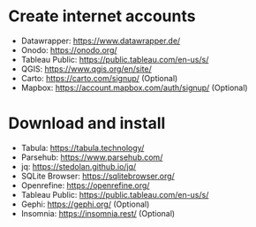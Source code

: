# Create internet accounts

- Datawrapper: https://www.datawrapper.de/
- Onodo: https://onodo.org/
- Tableau Public: https://public.tableau.com/en-us/s/
- QGIS: https://www.qgis.org/en/site/
- Carto: https://carto.com/signup/ (Optional)
- Mapbox: https://account.mapbox.com/auth/signup/ (Optional)


# Download and install

- Tabula: https://tabula.technology/
- Parsehub: https://www.parsehub.com/
- jq: https://stedolan.github.io/jq/
- SQLite Browser: https://sqlitebrowser.org/
- Openrefine: https://openrefine.org/
- Tableau Public: https://public.tableau.com/en-us/s/
- Gephi: https://gephi.org/ (Optional)
- Insomnia: https://insomnia.rest/ (Optional)
